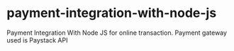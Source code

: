 # payment-integration-with-node-js
Payment Integration With Node JS for online transaction. Payment gateway used is Paystack API
